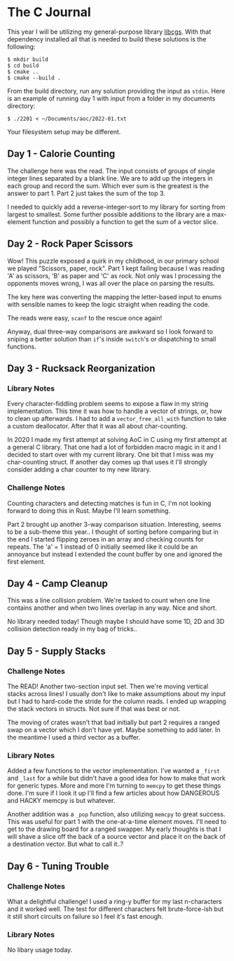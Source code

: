 # The C Journal

This year I will be utilizing my general-purpose library [libcgs](https://github.com/Chrinkus/libcgs/tree/v0.5). With that dependency installed all that is needed to build these solutions is the following:

```
$ mkdir build
$ cd build
$ cmake ..
$ cmake --build .
```

From the build directory, run any solution providing the input as `stdin`. Here is an example of running day 1 with input from a folder in my documents directory:

```
$ ./2201 < ~/Documents/aoc/2022-01.txt
```

Your filesystem setup may be different.

## Day 1 - Calorie Counting

The challenge here was the read. The input consists of groups of single integer lines separated by a blank line. We are to add up the integers in each group and record the sum. Which ever sum is the greatest is the answer to part 1. Part 2 just takes the sum of the top 3.

I needed to quickly add a reverse-integer-sort to my library for sorting from largest to smallest. Some further possible additions to the library are a max-element function and possibly a function to get the sum of a vector slice.

## Day 2 - Rock Paper Scissors

Wow! This puzzle exposed a quirk in my childhood, in our primary school we played "Scissors, paper, rock". Part 1 kept failing because I was reading 'A' as scissors, 'B' as paper and 'C' as rock. Not only was I processing the opponents moves wrong, I was all over the place on parsing the results.

The key here was converting the mapping the letter-based input to enums with sensible names to keep the logic straight when reading the code.

The reads were easy, `scanf` to the rescue once again!

Anyway, dual three-way comparisons are awkward so I look forward to sniping a better solution than `if`'s inside `switch`'s or dispatching to small functions.

## Day 3 - Rucksack Reorganization

### Library Notes

Every character-fiddling problem seems to expose a flaw in my string implementation. This time it was how to handle a vector of strings, or, how to clean up afterwards. I had to add a `vector_free_all_with` function to take a custom deallocator. After that it was all about char-counting.

In 2020 I made my first attempt at solving AoC in C using my first attempt at a general C library. That one had a lot of forbidden macro magic in it and I decided to start over with my current library. One bit that I miss was my char-counting struct. If another day comes up that uses it I'll strongly consider adding a char counter to my new library.

### Challenge Notes

Counting characters and detecting matches is fun in C, I'm not looking forward to doing this in Rust. Maybe I'll learn something.

Part 2 brought up another 3-way comparison situation. Interesting, seems to be a sub-theme this year.. I thought of sorting before comparing but in the end I started flipping zeroes in an array and checking counts for repeats. The 'a' = 1 instead of 0 initially seemed like it could be an annoyance but instead I extended the count buffer by one and ignored the first element.

## Day 4 - Camp Cleanup

This was a line collision problem. We're tasked to count when one line contains another and when two lines overlap in any way. Nice and short.

No library needed today! Though maybe I should have some 1D, 2D and 3D collision detection ready in my bag of tricks..

## Day 5 - Supply Stacks

### Challenge Notes

The READ! Another two-section input set. Then we're moving vertical stacks across lines! I usually don't like to make assumptions about my input but I had to hard-code the stride for the column reads. I ended up wrapping the stack vectors in structs. Not sure if that was best or not.

The moving of crates wasn't that bad initially but part 2 requires a ranged swap on a vector which I don't have yet. Maybe something to add later. In the meantime I used a third vector as a buffer.

### Library Notes

Added a few functions to the vector implementation. I've wanted a `_first` and `_last` for a while but didn't have a good idea for how to make that work for generic types. More and more I'm turning to `memcpy` to get these things done. I'm sure if I look it up I'll find a few articles about how DANGEROUS and HACKY memcpy is but whatever.

Another addition was a `_pop` function, also utilizing `memcpy` to great success. This was useful for part 1 with the one-at-a-time element moves. I'll need to get to the drawing board for a ranged swapper. My early thoughts is that I will shave a slice off the back of a source vector and place it on the back of a destination vector. But what to call it..?

## Day 6 - Tuning Trouble

### Challenge Notes

What a delightful challenge! I used a ring-y buffer for my last n-characters and it worked well. The test for different characters felt brute-force-ish but it still short circuits on failure so I feel it's fast enough.

### Library Notes

No libary usage today.

